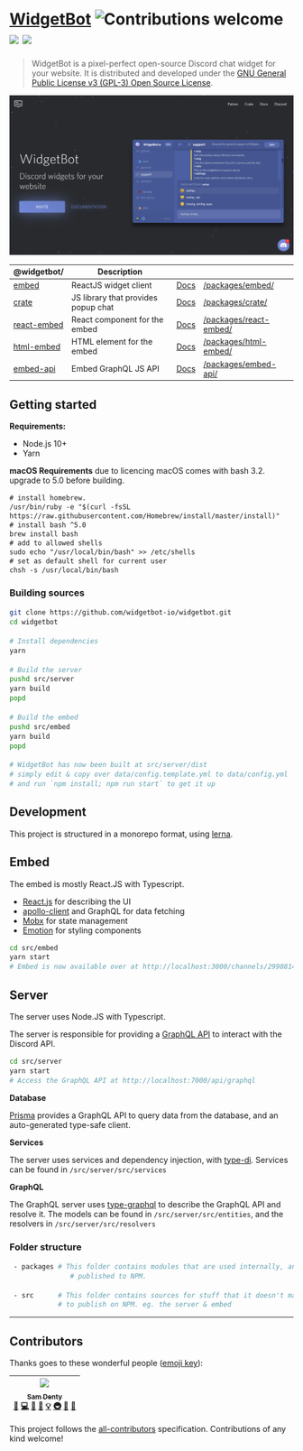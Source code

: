 # [WidgetBot](https://widgetbot.io) ![Contributions welcome](https://img.shields.io/badge/contributions-welcome-orange.svg) [![](https://data.jsdelivr.com/v1/package/npm/@widgetbot/crate/badge?style=rounded)](https://www.jsdelivr.com/package/npm/@widgetbot/crate) [![](https://data.jsdelivr.com/v1/package/npm/@widgetbot/html-embed/badge?style=rounded)](https://www.jsdelivr.com/package/npm/@widgetbot/html-embed)

> WidgetBot is a pixel-perfect open-source Discord chat widget for your website. It is distributed and developed under the [GNU General Public License v3 (GPL-3) Open Source License](https://tldrlegal.com/license/gnu-general-public-license-v3-(gpl-3)).

[![Banner](./.github/banner.png)](https://widgetbot.io)

| @widgetbot/                                                    | Description                         |                                                      |                                                  |
| -------------------------------------------------------------- | ----------------------------------- | ---------------------------------------------------- | ------------------------------------------------ |
| [embed](https://widgetbot.io)                                  | ReactJS widget client               | [Docs](https://docs.widgetbot.io/embed/)             | [/packages/embed/](/packages/embed/)             |
| [crate](http://npmjs.com/package/@widgetbot/crate)             | JS library that provides popup chat | [Docs](https://docs.widgetbot.io/embed/crate/)       | [/packages/crate/](/packages/crate/)             |
| [react-embed](http://npmjs.com/package/@widgetbot/react-embed) | React component for the embed       | [Docs](https://docs.widgetbot.io/embed/react-embed/) | [/packages/react-embed/](/packages/react-embed/) |
| [html-embed](http://npmjs.com/package/@widgetbot/html-embed)   | HTML element for the embed          | [Docs](https://docs.widgetbot.io/embed/html-embed/)  | [/packages/html-embed/](/packages/html-embed/)   |
| [embed-api](http://npmjs.com/package/@widgetbot/embed-api)     | Embed GraphQL JS API                | [Docs](https://docs.widgetbot.io/embed/embed-api/)   | [/packages/embed-api/](/packages/embed-api/)     |

## Getting started

**Requirements:**

- Node.js 10+
- Yarn

**macOS Requirements**
due to licencing macOS comes with bash 3.2. upgrade to 5.0 before building.
```
# install homebrew.
/usr/bin/ruby -e "$(curl -fsSL https://raw.githubusercontent.com/Homebrew/install/master/install)"
# install bash ^5.0
brew install bash
# add to allowed shells
sudo echo "/usr/local/bin/bash" >> /etc/shells
# set as default shell for current user
chsh -s /usr/local/bin/bash
```

### Building sources

```bash
git clone https://github.com/widgetbot-io/widgetbot.git
cd widgetbot

# Install dependencies
yarn

# Build the server
pushd src/server
yarn build
popd

# Build the embed
pushd src/embed
yarn build
popd

# WidgetBot has now been built at src/server/dist
# simply edit & copy over data/config.template.yml to data/config.yml
# and run `npm install; npm run start` to get it up
```

## Development

This project is structured in a monorepo format, using [lerna](https://lernajs.io).

## Embed

The embed is mostly React.JS with Typescript.

- [React.js](https://reactjs.org) for describing the UI
- [apollo-client](npmjs.com/package/apollo-client) and GraphQL for data fetching
- [Mobx](https://mobx.js.org/) for state management
- [Emotion](https://emotion.sh) for styling components

```bash
cd src/embed
yarn start
# Embed is now available over at http://localhost:3000/channels/299881420891881473
```

## Server

The server uses Node.JS with Typescript.

The server is responsible for providing a [GraphQL API](https://graphql.com) to interact with the Discord API.

```bash
cd src/server
yarn start
# Access the GraphQL API at http://localhost:7000/api/graphql
```

**Database**

[Prisma](https://www.prisma.io) provides a GraphQL API to query data from the database, and an auto-generated type-safe client.

**Services**

The server uses services and dependency injection, with [type-di](https://www.npmjs.com/package/typedi). Services can be found in `/src/server/src/services`

**GraphQL**

The GraphQL server uses [type-graphql](https://github.com/19majkel94/type-graphql) to describe the GraphQL API and resolve it. The models can be found in `/src/server/src/entities`, and the resolvers in `/src/server/src/resolvers`

### Folder structure

```bash
 - packages # This folder contains modules that are used internally, and also
               # published to NPM.

 - src      # This folder contains sources for stuff that it doesn't make sense
            # to publish on NPM. eg. the server & embed
```

---

## Contributors

Thanks goes to these wonderful people ([emoji key](https://github.com/kentcdodds/all-contributors#emoji-key)):

<!-- ALL-CONTRIBUTORS-LIST:START - Do not remove or modify this section -->
<!-- prettier-ignore -->
| [<img src="https://avatars1.githubusercontent.com/u/13242392?v=4" width="100px;"/><br /><sub><b>Sam Denty</b></sub>](https://samdd.me)<br />[🐛](https://github.com/widgetbot-io/widgetbot/widgetbot-io/WidgetBot/issues?q=author%3Asamdenty99 "Bug reports") [💻](https://github.com/widgetbot-io/widgetbot/widgetbot-io/WidgetBot/commits?author=samdenty99 "Code") [🎨](#design-samdenty99 "Design") [📖](https://github.com/widgetbot-io/widgetbot/widgetbot-io/WidgetBot/commits?author=samdenty99 "Documentation") [💡](#example-samdenty99 "Examples") [🚇](#infra-samdenty99 "Infrastructure (Hosting, Build-Tools, etc)") [👀](#review-samdenty99 "Reviewed Pull Requests") [🔧](#tool-samdenty99 "Tools") |
| :---: |

<!-- ALL-CONTRIBUTORS-LIST:END -->

This project follows the [all-contributors](https://github.com/kentcdodds/all-contributors) specification. Contributions of any kind welcome!

